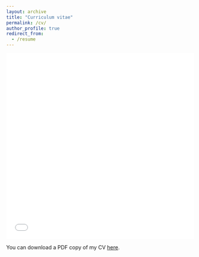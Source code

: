 ```yaml
---
layout: archive
title: "Curriculum vitae"
permalink: /cv/
author_profile: true
redirect_from:
  - /resume
---
```


<iframe src="/files/CV/BernsJoris_CV_2024.11.7.pdf" width="100%" height="500" frameborder="no" border="0" marginwidth="0" marginheight="0"></iframe>
 
You can download a PDF copy of my CV [here](/files/CV/BernsJoris_CV_2024.11.7.pdf).